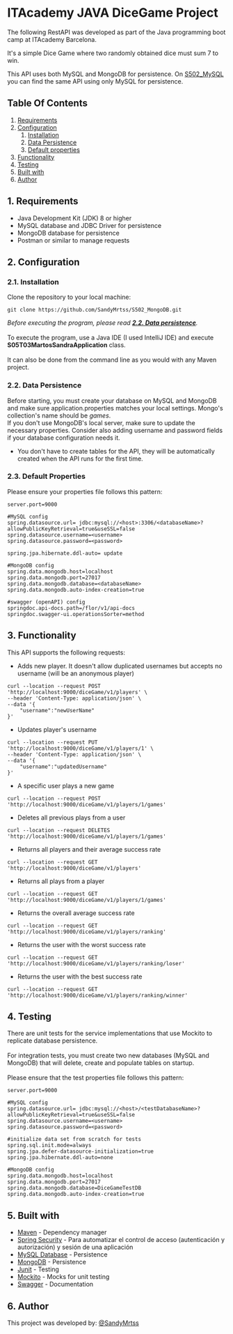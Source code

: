# ITAcademy JAVA DiceGame Project

The following RestAPI was developed as part of the Java programming boot camp at ITAcademy Barcelona.

It's a simple Dice Game where two randomly obtained dice must sum 7 to win.

This API uses both MySQL and MongoDB for persistence. On [S502_MySQL](https://github.com/SandyMrtss/S0502_MySQL) you can find the same API using only MySQL for persistence.

## Table Of Contents
1. [Requirements](#req)
2. [Configuration](#conf)
    1. [Installation](#installation)
    2. [Data Persistence](#persist)
    3. [Default properties](#prop)
3. [Functionality](#func)
4. [Testing](#testing)
5. [Built with](#built)
6. [Author](#author)

## 1. Requirements <a name="req"></a>
- Java Development Kit (JDK) 8 or higher
- MySQL database and JDBC Driver for persistence
- MongoDB database for persistence
- Postman or similar to manage requests
## 2. Configuration <a name="conf"></a>
### 2.1. Installation <a name="installation"></a>
Clone the repository to your local machine:
```git
git clone https://github.com/SandyMrtss/S502_MongoDB.git
```
*Before executing the program, please read  [**2.2. Data persistence**](#persist).*
<br><br>
To execute the program, use a Java IDE (I used IntelliJ IDE) and execute <strong>S05T03MartosSandraApplication</strong> class.
<br><br>
It can also be done from the command line as you would with any Maven project. 
### 2.2. Data Persistence <a name="persist"></a>
Before starting, you must create your database on MySQL and MongoDB and make sure application.properties matches your local settings. Mongo's collection's name should be *games*.
<br>
If you don't use MongoDB's local server, make sure to update the necessary properties. Consider also adding username and password fields if your database configuration needs it.
- You don't have to create tables for the API, they will be automatically created when the API runs for the first time.
### 2.3. Default Properties <a name="prop"></a>
Please ensure your properties file follows this pattern:
```properties
server.port=9000

#MySQL config
spring.datasource.url= jdbc:mysql://<host>:3306/<databaseName>?allowPublicKeyRetrieval=true&useSSL=false
spring.datasource.username=<username>
spring.datasource.password=<password>

spring.jpa.hibernate.ddl-auto= update

#MongoDB config
spring.data.mongodb.host=localhost
spring.data.mongodb.port=27017
spring.data.mongodb.database=<databaseName>
spring.data.mongodb.auto-index-creation=true

#swagger (openAPI) config
springdoc.api-docs.path=/flor/v1/api-docs
springdoc.swagger-ui.operationsSorter=method
```
## 3. Functionality <a name="func"></a>
This API supports the following requests:
- Adds new player. It doesn't allow duplicated usernames but accepts no username (will be an anonymous player)
```
curl --location --request POST 'http://localhost:9000/diceGame/v1/players' \
--header 'Content-Type: application/json' \
--data '{
    "username":"newUserName"
}'
```
- Updates player's username
```
curl --location --request PUT 'http://localhost:9000/diceGame/v1/players/1' \
--header 'Content-Type: application/json' \
--data '{
    "username":"updatedUsername"
}'
```
- A specific user plays a new game
```
curl --location --request POST 'http://localhost:9000/diceGame/v1/players/1/games'
```

- Deletes all previous plays from a user
```
curl --location --request DELETES 'http://localhost:9000/diceGame/v1/players/1/games'
```
- Returns all players and their average success rate
```
curl --location --request GET 'http://localhost:9000/diceGame/v1/players'
```
- Returns all plays from a player
```
curl --location --request GET 'http://localhost:9000/diceGame/v1/players/1/games'
```
- Returns the overall average success rate
```
curl --location --request GET 'http://localhost:9000/diceGame/v1/players/ranking'
```
- Returns the user with the worst success rate
```
curl --location --request GET 'http://localhost:9000/diceGame/v1/players/ranking/loser'
```
- Returns the user with the best success rate
```
curl --location --request GET 'http://localhost:9000/diceGame/v1/players/ranking/winner'
```

## 4. Testing <a name="testing"></a>
There are unit tests for the service implementations that use Mockito to replicate database persistence.
<br><br>
For integration tests, you must create two new databases (MySQL and MongoDB) that will delete, create and populate tables on startup.
<br><br>
Please ensure that the test properties file follows this pattern:
```properties
server.port=9000

#MySQL config
spring.datasource.url= jdbc:mysql://<host>/<testDatabaseName>?allowPublicKeyRetrieval=true&useSSL=false
spring.datasource.username=<username>
spring.datasource.password=<password>

#initialize data set from scratch for tests
spring.sql.init.mode=always
spring.jpa.defer-datasource-initialization=true
spring.jpa.hibernate.ddl-auto=none

#MongoDB config
spring.data.mongodb.host=localhost
spring.data.mongodb.port=27017
spring.data.mongodb.database=DiceGameTestDB
spring.data.mongodb.auto-index-creation=true
```
## 5. Built with <a name="built"></a>
- [Maven](https://maven.apache.org/) - Dependency manager
- [Spring Security](https://spring.io/projects/spring-security/) - Para automatizar el control de acceso (autenticación y autorización) y sesión de una aplicación
- [MySQL Database](https://www.mysql.com/) - Persistence
- [MongoDB](https://www.mongodb.com/es) - Persistence
- [Junit](https://junit.org/junit5/) - Testing
- [Mockito](https://site.mockito.org/) - Mocks for unit testing 
- [Swagger](https://swagger.io/) - Documentation

## 6. Author <a name="author"></a>
This project was developed by:
[@SandyMrtss](https://github.com/SandyMrtss)
